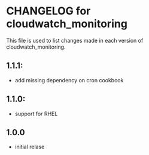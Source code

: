 # CHANGELOG for cloudwatch_monitoring

This file is used to list changes made in each version of cloudwatch_monitoring.

## 1.1.1:
* add missing dependency on cron cookbook

## 1.1.0:
* support for RHEL

## 1.0.0
* initial relase